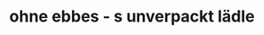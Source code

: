 ---
title: "ohne ebbes - s unverpackt lädle"
url: /esslingen-am-neckar/ohne-ebbes-s-unverpackt-laedle/
shop: Lebensmittel
---